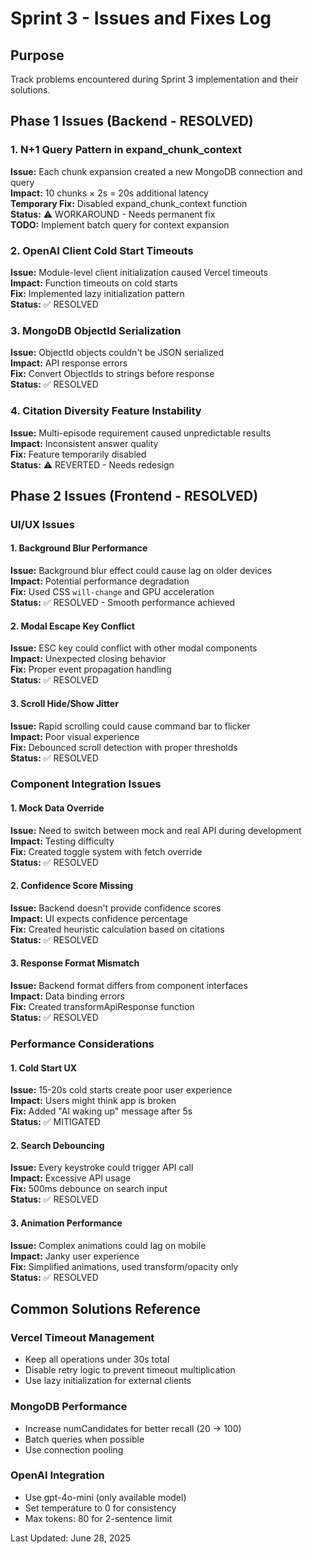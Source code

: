 # Sprint 3 - Issues and Fixes Log

## Purpose
Track problems encountered during Sprint 3 implementation and their solutions.

## Phase 1 Issues (Backend - RESOLVED)

### 1. N+1 Query Pattern in expand_chunk_context
**Issue:** Each chunk expansion created a new MongoDB connection and query  
**Impact:** 10 chunks × 2s = 20s additional latency  
**Temporary Fix:** Disabled expand_chunk_context function  
**Status:** ⚠️ WORKAROUND - Needs permanent fix  
**TODO:** Implement batch query for context expansion

### 2. OpenAI Client Cold Start Timeouts
**Issue:** Module-level client initialization caused Vercel timeouts  
**Impact:** Function timeouts on cold starts  
**Fix:** Implemented lazy initialization pattern  
**Status:** ✅ RESOLVED

### 3. MongoDB ObjectId Serialization
**Issue:** ObjectId objects couldn't be JSON serialized  
**Impact:** API response errors  
**Fix:** Convert ObjectIds to strings before response  
**Status:** ✅ RESOLVED

### 4. Citation Diversity Feature Instability
**Issue:** Multi-episode requirement caused unpredictable results  
**Impact:** Inconsistent answer quality  
**Fix:** Feature temporarily disabled  
**Status:** ⚠️ REVERTED - Needs redesign

## Phase 2 Issues (Frontend - RESOLVED)

### UI/UX Issues

#### 1. Background Blur Performance
**Issue:** Background blur effect could cause lag on older devices  
**Impact:** Potential performance degradation  
**Fix:** Used CSS `will-change` and GPU acceleration  
**Status:** ✅ RESOLVED - Smooth performance achieved

#### 2. Modal Escape Key Conflict
**Issue:** ESC key could conflict with other modal components  
**Impact:** Unexpected closing behavior  
**Fix:** Proper event propagation handling  
**Status:** ✅ RESOLVED

#### 3. Scroll Hide/Show Jitter
**Issue:** Rapid scrolling could cause command bar to flicker  
**Impact:** Poor visual experience  
**Fix:** Debounced scroll detection with proper thresholds  
**Status:** ✅ RESOLVED

### Component Integration Issues

#### 1. Mock Data Override
**Issue:** Need to switch between mock and real API during development  
**Impact:** Testing difficulty  
**Fix:** Created toggle system with fetch override  
**Status:** ✅ RESOLVED

#### 2. Confidence Score Missing
**Issue:** Backend doesn't provide confidence scores  
**Impact:** UI expects confidence percentage  
**Fix:** Created heuristic calculation based on citations  
**Status:** ✅ RESOLVED

#### 3. Response Format Mismatch
**Issue:** Backend format differs from component interfaces  
**Impact:** Data binding errors  
**Fix:** Created transformApiResponse function  
**Status:** ✅ RESOLVED

### Performance Considerations

#### 1. Cold Start UX
**Issue:** 15-20s cold starts create poor user experience  
**Impact:** Users might think app is broken  
**Fix:** Added "AI waking up" message after 5s  
**Status:** ✅ MITIGATED

#### 2. Search Debouncing
**Issue:** Every keystroke could trigger API call  
**Impact:** Excessive API usage  
**Fix:** 500ms debounce on search input  
**Status:** ✅ RESOLVED

#### 3. Animation Performance
**Issue:** Complex animations could lag on mobile  
**Impact:** Janky user experience  
**Fix:** Simplified animations, used transform/opacity only  
**Status:** ✅ RESOLVED

## Common Solutions Reference

### Vercel Timeout Management
- Keep all operations under 30s total
- Disable retry logic to prevent timeout multiplication
- Use lazy initialization for external clients

### MongoDB Performance
- Increase numCandidates for better recall (20 → 100)
- Batch queries when possible
- Use connection pooling

### OpenAI Integration
- Use gpt-4o-mini (only available model)
- Set temperature to 0 for consistency
- Max tokens: 80 for 2-sentence limit

Last Updated: June 28, 2025